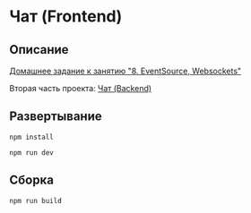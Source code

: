 # Чат (Frontend)

## Описание

[Домашнее задание к занятию "8. EventSource, Websockets"](https://github.com/netology-code/ahj-homeworks/tree/AHJ-50/sse-ws#чат)

Вторая часть проекта: [Чат (Backend)](https://github.com/neondoll/ahj-homeworks-sse-ws-chat-backend)

## Развертывание

```npm install```

```npm run dev```

## Сборка

```npm run build```